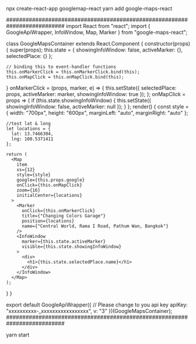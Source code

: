 npx create-react-app googlemap-react
yarn add google-maps-react

##########################################################################
import React from "react";
import { GoogleApiWrapper, InfoWindow, Map, Marker } from "google-maps-react";

class GoogleMapsContainer extends React.Component {
  constructor(props) {
    super(props);
    this.state = {
      showingInfoWindow: false,
      activeMarker: {},
      selectedPlace: {}
    };

    // binding this to event-handler functions
    this.onMarkerClick = this.onMarkerClick.bind(this);
    this.onMapClick = this.onMapClick.bind(this);
  }
  onMarkerClick = (props, marker, e) => {
    this.setState({
      selectedPlace: props,
      activeMarker: marker,
      showingInfoWindow: true
    });
  };
  onMapClick = props => {
    if (this.state.showingInfoWindow) {
      this.setState({
        showingInfoWindow: false,
        activeMarker: null
      });
    }
  };
  render() {
    const style = {
      width: "700px",
      height: "600px",
      marginLeft: "auto",
      marginRight: "auto"
    };

    //test lat & long
    let locations = {
      lat: 13.7466304,
      lng: 100.5371411
    };

    return (
      <Map
        item
        xs={12}
        style={style}
        google={this.props.google}
        onClick={this.onMapClick}
        zoom={16}
        initialCenter={locations}
      >
        <Marker
          onClick={this.onMarkerClick}
          title={"Changing Colors Garage"}
          position={locations}
          name={"Central World, Rama I Road, Pathum Wan, Bangkok"}
        />
        <InfoWindow
          marker={this.state.activeMarker}
          visible={this.state.showingInfoWindow}
        >
          <div>
            <h1>{this.state.selectedPlace.name}</h1>
          </div>
        </InfoWindow>
      </Map>
    );
  }
}

export default GoogleApiWrapper({
  // Please change to you api key 
  apiKey: "xxxxxxxxxx-_xxxxxxxxxxxxxxxxx",
  v: "3"
})(GoogleMapsContainer);
##########################################################################


yarn start